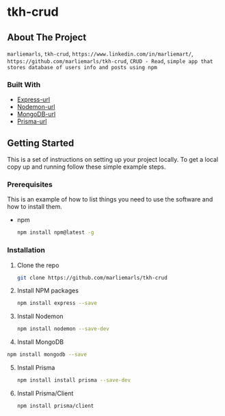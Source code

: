 # tkh-crud

## About The Project
 `marliemarls`, `tkh-crud`, `https://www.linkedin.com/in/marliemart/`, `https://github.com/marliemarls/tkh-crud`, `CRUD - Read`, `simple app that stores database of users info and posts using npm`



### Built With

* [Express-url]
* [Nodemon-url]
* [MongoDB-url]
* [Prisma-url]




<!-- GETTING STARTED -->
## Getting Started

This is a set of instructions on setting up your project locally. To get a local copy up and running follow these simple example steps.

### Prerequisites

This is an example of how to list things you need to use the software and how to install them.
* npm
  ```sh
  npm install npm@latest -g
  ```
### Installation

1. Clone the repo
   ```sh
   git clone https://github.com/marliemarls/tkh-crud
   ```
2. Install NPM packages
   ```sh
   npm install express --save
   ```
3. Install Nodemon
   ```sh
   npm install nodemon --save-dev
   ``` 
4. Install MongoDB
  ```sh
  npm install mongodb --save
  ```
5. Install Prisma
   ``` sh
   npm install install prisma --save-dev
   ```
6. Install Prisma/Client
   ``` sh
   npm install prisma/client
   ```   

<!-- MARKDOWN LINKS & IMAGES -->

[Express-url]: https://expressjs.com/
[Nodemon-url]: https://www.npmjs.com/package/nodemon
[MongoDB-url]: https://www.mongodb.com/
[Prisma-url]: https://www.prisma.io/docs/getting-started
